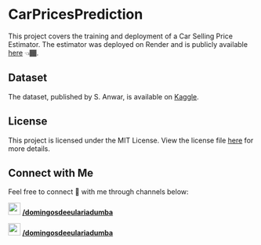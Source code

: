 # CarPricesPrediction

This project covers the training and deployment of a Car Selling Price Estimator. The estimator was deployed on Render and is publicly available [here](https://carpricesprediction.onrender.com/) 👈🏾.


## Dataset

The dataset, published by S. Anwar, is available on [Kaggle](https://www.kaggle.com/datasets/syedanwarafridi/vehicle-sales-data).


## License

This project is licensed under the MIT License. View the license file [here](https://github.com/domingosdeeulariadumba/CarPricesPrediction/LICENSE) for  more details.



## Connect with Me

Feel free to connect 💬 with me through channels below:

 <img src = 'https://i.postimg.cc/t4vNmLB0/linktree-icon.png' width = '25' height = '25'/>  **[/domingosdeeulariadumba](https://linktr.ee/domingosdeeulariadumba)**
 
 <img src = 'https://i.postimg.cc/W1178266/linkedin-icon.png' width = '25' height = '25'/>  **[/domingosdeeulariadumba](https://linkedin.com/in/domingosdeeulariadumba/)**
